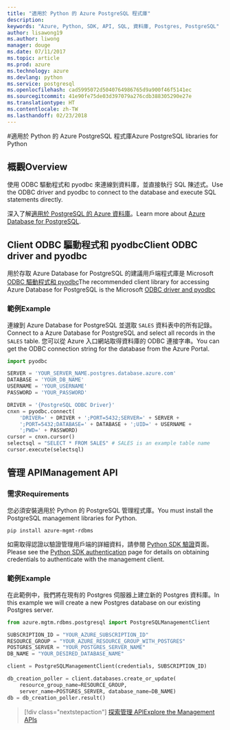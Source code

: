 ```yaml
---
title: "適用於 Python 的 Azure PostgreSQL 程式庫"
description: 
keywords: "Azure, Python, SDK, API, SQL, 資料庫, Postgres, PostgreSQL"
author: lisawong19
ms.author: liwong
manager: douge
ms.date: 07/11/2017
ms.topic: article
ms.prod: azure
ms.technology: azure
ms.devlang: python
ms.service: postgresql
ms.openlocfilehash: cad5995072d5040764986765d9a900f46f5141ec
ms.sourcegitcommit: 41e90fe75de03d397079a276cdb388305290e27e
ms.translationtype: HT
ms.contentlocale: zh-TW
ms.lasthandoff: 02/23/2018
---
```

#<a name="azure-postgresql-libraries-for-python"></a><span data-ttu-id="cbbc1-103">適用於 Python 的 Azure PostgreSQL 程式庫</span><span class="sxs-lookup"><span data-stu-id="cbbc1-103">Azure PostgreSQL libraries for Python</span></span>

## <a name="overview"></a><span data-ttu-id="cbbc1-104">概觀</span><span class="sxs-lookup"><span data-stu-id="cbbc1-104">Overview</span></span>
<span data-ttu-id="cbbc1-105">使用 ODBC 驅動程式和 pyodbc 來連線到資料庫，並直接執行 SQL 陳述式。</span><span class="sxs-lookup"><span data-stu-id="cbbc1-105">Use the ODBC driver and pyodbc to connect to the database and execute SQL statements directly.</span></span>

<span data-ttu-id="cbbc1-106">深入了解[適用於 PostgreSQL 的 Azure 資料庫](https://docs.microsoft.com/azure/postgresql/)。</span><span class="sxs-lookup"><span data-stu-id="cbbc1-106">Learn more about [Azure Database for PostgreSQL](https://docs.microsoft.com/azure/postgresql/).</span></span>

## <a name="client-odbc-driver-and-pyodbc"></a><span data-ttu-id="cbbc1-107">Client ODBC 驅動程式和 pyodbc</span><span class="sxs-lookup"><span data-stu-id="cbbc1-107">Client ODBC driver and pyodbc</span></span>
<span data-ttu-id="cbbc1-108">用於存取 Azure Database for PostgreSQL 的建議用戶端程式庫是 Microsoft [ODBC 驅動程式和 pyodbc](https://docs.microsoft.com/azure/sql-database/sql-database-connect-query-python#install-the-python-and-database-communication-libraries)</span><span class="sxs-lookup"><span data-stu-id="cbbc1-108">The recommended client library for accessing Azure Database for PostgreSQL is the Microsoft [ODBC driver and pyodbc](https://docs.microsoft.com/azure/sql-database/sql-database-connect-query-python#install-the-python-and-database-communication-libraries)</span></span>

### <a name="example"></a><span data-ttu-id="cbbc1-109">範例</span><span class="sxs-lookup"><span data-stu-id="cbbc1-109">Example</span></span> 

<span data-ttu-id="cbbc1-110">連線到 Azure Database for PostgreSQL 並選取 `SALES` 資料表中的所有記錄。</span><span class="sxs-lookup"><span data-stu-id="cbbc1-110">Connect to a Azure Database for PostgreSQL and select all records in the `SALES` table.</span></span> <span data-ttu-id="cbbc1-111">您可以從 Azure 入口網站取得資料庫的 ODBC 連接字串。</span><span class="sxs-lookup"><span data-stu-id="cbbc1-111">You can get the ODBC connection string for the database from the Azure Portal.</span></span>

```python
import pyodbc

SERVER = 'YOUR_SERVER_NAME.postgres.database.azure.com'
DATABASE = 'YOUR_DB_NAME'
USERNAME = 'YOUR_USERNAME'
PASSWORD = 'YOUR_PASSWORD'

DRIVER = '{PostgreSQL ODBC Driver}'
cnxn = pyodbc.connect(
    'DRIVER=' + DRIVER + ';PORT=5432;SERVER=' + SERVER +
    ';PORT=5432;DATABASE=' + DATABASE + ';UID=' + USERNAME +
    ';PWD=' + PASSWORD)
cursor = cnxn.cursor()
selectsql = "SELECT * FROM SALES" # SALES is an example table name
cursor.execute(selectsql)
```

## <a name="management-api"></a><span data-ttu-id="cbbc1-112">管理 API</span><span class="sxs-lookup"><span data-stu-id="cbbc1-112">Management API</span></span>
### <a name="requirements"></a><span data-ttu-id="cbbc1-113">需求</span><span class="sxs-lookup"><span data-stu-id="cbbc1-113">Requirements</span></span>
<span data-ttu-id="cbbc1-114">您必須安裝適用於 Python 的 PostgreSQL 管理程式庫。</span><span class="sxs-lookup"><span data-stu-id="cbbc1-114">You must install the PostgreSQL management libraries for Python.</span></span>
```bash
pip install azure-mgmt-rdbms
```

<span data-ttu-id="cbbc1-115">如需取得認證以驗證管理用戶端的詳細資料，請參閱 [Python SDK 驗證](https://docs.microsoft.com/python/azure/python-sdk-azure-authenticate)頁面。</span><span class="sxs-lookup"><span data-stu-id="cbbc1-115">Please see the [Python SDK authentication](https://docs.microsoft.com/python/azure/python-sdk-azure-authenticate) page for details on obtaining credentials to authenticate with the management client.</span></span>

### <a name="example"></a><span data-ttu-id="cbbc1-116">範例</span><span class="sxs-lookup"><span data-stu-id="cbbc1-116">Example</span></span>
<span data-ttu-id="cbbc1-117">在此範例中，我們將在現有的 Postgres 伺服器上建立新的 Postgres 資料庫。</span><span class="sxs-lookup"><span data-stu-id="cbbc1-117">In this example we will create a new Postgres database on our existing Postgres server.</span></span>
```python
from azure.mgtm.rdbms.postgresql import PostgreSQLManagementClient

SUBSCRIPTION_ID = "YOUR_AZURE_SUBSCRIPTION_ID"
RESOURCE_GROUP = "YOUR_AZURE_RESOURCE_GROUP_WITH_POSTGRES"
POSTGRES_SERVER = "YOUR_POSTGRES_SERVER_NAME"
DB_NAME = "YOUR_DESIRED_DATABASE_NAME"

client = PostgreSQLManagementClient(credentials, SUBSCRIPTION_ID)

db_creation_poller = client.databases.create_or_update(
    resource_group_name=RESOURCE_GROUP,
    server_name=POSTGRES_SERVER, database_name=DB_NAME)
db = db_creation_poller.result()
```

> [!div class="nextstepaction"]
> [<span data-ttu-id="cbbc1-118">探索管理 API</span><span class="sxs-lookup"><span data-stu-id="cbbc1-118">Explore the Management APIs</span></span>](/python/api/overview/azure/postgresql/management)

